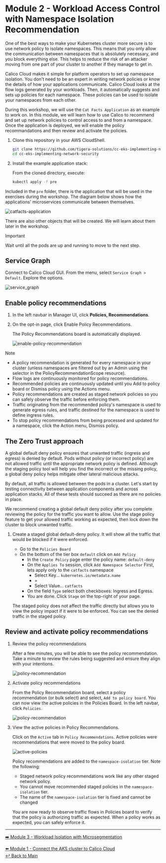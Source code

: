 # Module 2 - Workload Access Control with Namespace Isolation Recommendation

One of the best ways to make your Kubernetes cluster more secure is to use network policy to isolate namespaces. This means that you only allow the communication between namespaces that is absolutely necessary, and you block everything else. This helps to reduce the risk of an attacker moving from one part of your cluster to another if they manage to get in.

Calico Cloud makes it simple for platform operators to set up namespace isolation. You don't need to be an expert in writing network policies or know the details of how your applications communicate. Calico Cloud looks at the flow logs generated by your workloads. Then, it automatically suggests and sets up policies for each namespace. These policies can be used to isolate your namespaces from each other.

During this workshop, we will use the `Cat Facts Application` as an example to work on. In this module, we will learn how to use Calico to recommend and set up network policies to control access to and from a namespace.  Once the application is deployed, we will enable the policy recommandations and then review and activate the policies.

1. Clone this repository in your AWS CloudShell.

   ```bash
   git clone https://github.com/tigera-solutions/cc-eks-implementing-network-security.git && \
   cd cc-eks-implementing-network-security
   ```

1. Install the example application stack:

   From the cloned directory, execute:

   ```bash
   kubectl apply -f pre
   ```

Included in the `pre` folder, there is the application that will be used in the exercises during the workshop. The diagram below shows how the applications' microservices communicate between themselves.

![catfacts-application](https://github.com/tigera-solutions/cc-aks-zero-trust-workshop/assets/104035488/868c7ccf-e215-41d6-91ab-635832700c50)

There are also other objects that will be created. We will learn about them later in the workshop.

> [!IMPORTANT]
> Wait until all the pods are up and running to move to the next step.

## Service Graph

Connect to Calico Cloud GUI. From the menu, select `Service Graph > Default`. Explore the options.

![service_graph](https://user-images.githubusercontent.com/104035488/192303379-efb43faa-1e71-41f2-9c54-c9b7f0538b34.gif)

## Enable policy recommendations

1. In the left navbar in Manager UI, click **Policies, Recommendations**.
2. On the opt-in page, click Enable Policy Recommendations.

   The Policy Recommendations board is automatically displayed.

   ![enable-policy-recommendation](https://github.com/tigera-solutions/cc-aks-zero-trust-workshop/assets/104035488/56a8a8b3-654d-40f8-9e04-160ff1439efd)

> [!NOTE]
>
> - A policy recommendation is generated for every namespace in your cluster (unless namespaces are filtered out by an Admin using the selector in the PolicyRecommendationScope resource).
> - Flow logs are continuously monitored for policy recommendations.
> - Recommended policies are continuously updated until you Add to policy board or Dismiss policy using the Actions menu.
> - Policy recommendations are created as staged network policies so you can safely observe the traffic before enforcing them.
> - Traffic originating from the recommended policy's namespace is used to generate egress rules, and traffic destined for the namespace is used to define ingress rules.
> - To stop policy recommendations from being processed and updated for a namespace, click the Action menu, Dismiss policy.

## The Zero Trust approach

A global default deny policy ensures that unwanted traffic (ingress and egress) is denied by default. Pods without policy (or incorrect policy) are not allowed traffic until the appropriate network policy is defined. Although the staging policy tool will help you find the incorrect or the missing policy, a global deny policy helps mitigate other lateral malicious attacks.

By default, all traffic is allowed between the pods in a cluster. Let's start by testing connectivity between application components and across application stacks. All of these tests should succeed as there are no policies in place.

We recommend creating a global default deny policy after you complete reviewing the policy for the traffic you want to allow. Use the stage policy feature to get your allowed traffic working as expected, then lock down the cluster to block unwanted traffic.

1. Create a staged global default-deny policy. It will show all the traffic that would be blocked if it were enforced.

   - Go to the `Policies Board`
   - On the bottom of the tier box `default` click on `Add Policy`
     - In the `Create Policy` page enter the policy name: `default-deny`
     - On the `Applies To` session, click `Add Namespace Selector`
       First, lets apply only to the `catfacts` namespace
       - Select Key... `kubernetes.io/metadata.name`
       - =
       - Select Value... `catfacts`
     - On the field `Type` select both checkboxes: Ingress and Egress.
     - You are done. Click `Stage` on the top-right of your page.

   The staged policy does not affect the traffic directly but allows you to view the policy impact if it were to be enforced. You can see the denied traffic in the staged policy.

## Review and activate policy recommendations

1. Review the policy recommendations

   After a few minutes, you will be able to see the policy recommendation. Take a minute to review the rules being suggested and ensure they align with your intentions.

   ![policy-recommendation](https://github.com/tigera-solutions/cc-aks-zero-trust-workshop/assets/104035488/ccefd3ac-9c4e-4934-882b-b476e5057de9)

2. Activate policy recommendations
  
   From the Policy Recommendation board, select a policy recommendation (or bulk select) and select, `Add to policy board`. You can now view the active policies in the Policies Board. In the left navbar, click `Policies`.

   ![policy-recommendation](https://github.com/tigera-solutions/cc-aks-zero-trust-workshop/assets/104035488/088112b2-ea72-4e8b-bc72-769e855a8828)

3. View the active policies in Policy Recommendations.

   Click on the `Active` tab in `Policy Recommendations`. Active policies were recommendations that were moved to the policy board.

   ![active-policies](https://github.com/tigera-solutions/cc-aks-zero-trust-workshop/assets/104035488/11782de7-a26a-4d3e-9e24-a800b77592d1)

   Policy recommendations are added to the `namespace-isolation` tier. Note the following:

   - Staged network policy recommendations work like any other staged network policy.
   - You cannot move recommended staged policies in the `namespace-isolation` tier.
   - The name of the `namespace-isolation` tier is fixed and cannot be changed

   You are now ready to observe traffic flows in Policies board to verify that the policy is authorizing traffic as expected. When a policy works as expected, you can safely enforce it.

---

[:arrow_right: Module 3 - Workload Isolation with Microsegmentation](module-3-wkload-isolation.md)  

[:arrow_left: Module 1 - Connect the AKS cluster to Calico Cloud](module-1-connect-calicocloud.md)  
[:leftwards_arrow_with_hook: Back to Main](../README.md)  
